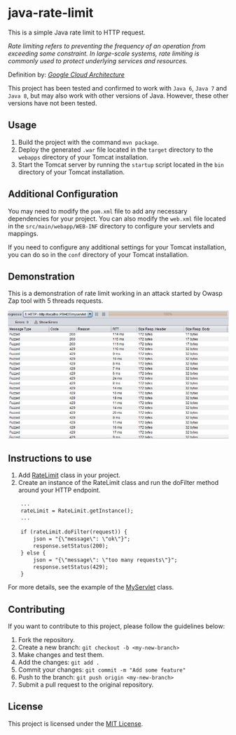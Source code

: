 ﻿# java-rate-limit

This is a simple Java rate limit to HTTP request.

_Rate limiting refers to preventing the frequency of an operation from exceeding some constraint. In large-scale systems, rate limiting is commonly used to protect underlying services and resources._

Definition by: [_Google Cloud Architecture_](https://cloud.google.com/architecture/rate-limiting-strategies-techniques)

This project has been tested and confirmed to work with `Java 6`, `Java 7` and `Java 8`, but may also work with other versions of Java. However, these other versions have not been tested.

## Usage

1. Build the project with the command `mvn package`.
2. Deploy the generated `.war` file located in the `target` directory to the `webapps` directory of your Tomcat installation.
3. Start the Tomcat server by running the `startup` script located in the `bin` directory of your Tomcat installation.

## Additional Configuration

You may need to modify the `pom.xml` file to add any necessary dependencies for your project. You can also modify the `web.xml` file located in the `src/main/webapp/WEB-INF` directory to configure your servlets and mappings.

If you need to configure any additional settings for your Tomcat installation, you can do so in the `conf` directory of your Tomcat installation.

## Demonstration

This is a demonstration of rate limit working in an attack started by Owasp Zap tool with 5 threads requests.

![alt text](src/main/resources/demonstration.jpeg "Demonstration of rate limit working")

## Instructions to use

1. Add [RateLimit](https://github.com/mathunes/java-rate-limit/blob/main/src/main/java/utils/RateLimit.java) class in your project.
2. Create an instance of the RateLimit class and run the doFilter method around your HTTP endpoint.

```
    ...
    rateLimit = RateLimit.getInstance();
    ...

    if (rateLimit.doFilter(request)) {
        json = "{\"message\": \"ok\"}";
        response.setStatus(200);			
    } else {
        json = "{\"message\": \"too many requests\"}";
        response.setStatus(429);
    }

```

For more details, see the example of the [MyServlet](https://github.com/mathunes/java-rate-limit/blob/main/src/main/java/MyServlet.java) class.

## Contributing

If you want to contribute to this project, please follow the guidelines below:

1. Fork the repository.
2. Create a new branch: `git checkout -b <my-new-branch>`
3. Make changes and test them.
4. Add the changes: `git add .`
5. Commit your changes: `git commit -m "Add some feature"`
6. Push to the branch: `git push origin <my-new-branch>`
7. Submit a pull request to the original repository.

## License

This project is licensed under the [MIT License](https://opensource.org/licenses/MIT).
